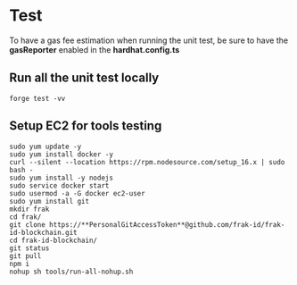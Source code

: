# Test

To have a gas fee estimation when running the unit test, be sure to have the **gasReporter** enabled in the **hardhat.config.ts**

## Run all the unit test locally

```shell
forge test -vv
```

## Setup EC2 for tools testing

```shell
sudo yum update -y
sudo yum install docker -y
curl --silent --location https://rpm.nodesource.com/setup_16.x | sudo bash -
sudo yum install -y nodejs
sudo service docker start
sudo usermod -a -G docker ec2-user
sudo yum install git
mkdir frak
cd frak/
git clone https://**PersonalGitAccessToken**@github.com/frak-id/frak-id-blockchain.git
cd frak-id-blockchain/
git status
git pull
npm i
nohup sh tools/run-all-nohup.sh
```
